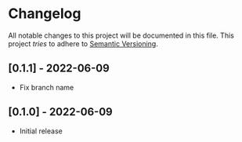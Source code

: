 # Changelog

All notable changes to this project will be documented in this file.
This project *tries* to adhere to [Semantic Versioning](http://semver.org/).

## [0.1.1] - 2022-06-09

- Fix branch name

## [0.1.0] - 2022-06-09

- Initial release
